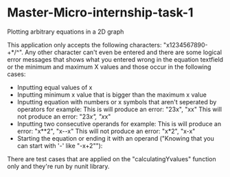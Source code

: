 # Master-Micro-internship-task-1
Plotting arbitrary equations in a 2D graph

This application only accepts the following characters: "x1234567890-+*/^".
Any other character can't even be entered and there are some logical error messages that shows what you entered wrong in the equation textfield or the minimum and maximum X values 
and those occur in the following cases:
  - Inputting equal values of x 
  - Inputting minimum x value that is bigger than the maximum x value
  - Inputting equation with numbers or x symbols that aren't seperated by operators for example: 
  This is will produce an error: "23x", "xx"
  This will not produce an error: "23*x", "x*x"
  - Inputting two consecutive operands for example:
  This is will produce an error: "x**2", "x--x"
  This will not produce an error: "x*2", "x-x"
  - Starting the equation or ending it with an operand ("Knowing that you can start with '-' like "-x+2""):
  
  There are test cases that are applied on the "calculatingYvalues" function only and they're run by nunit library.
